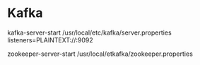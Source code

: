 # Kafka

kafka-server-start /usr/local/etc/kafka/server.properties
listeners=PLAINTEXT://:9092

zookeeper-server-start /usr/local/etkafka/zookeeper.properties
